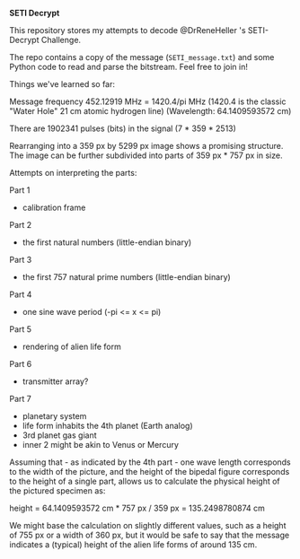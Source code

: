 **SETI Decrypt**

This repository stores my attempts to decode @DrReneHeller 's SETI-Decrypt Challenge.

The repo contains a copy of the message (`SETI_message.txt`) and some Python code to read and
parse the bitstream.  Feel free to join in!

Things we've learned so far:

Message frequency  452.12919 MHz = 1420.4/pi MHz (1420.4 is the classic "Water Hole" 21 cm atomic hydrogen line)
(Wavelength:  64.1409593572  cm)

There are  1902341  pulses (bits) in the signal (7 * 359 * 2513)

Rearranging into a 359 px by 5299 px image shows a promising structure.
The image can be further subdivided into parts of 359 px * 757 px in size.

Attempts on interpreting the parts:

Part 1
 - calibration frame

Part 2
 - the first natural numbers (little-endian binary)

Part 3
- the first 757 natural prime numbers (little-endian binary)

Part 4
- one sine wave period (-pi <= x <= pi)

Part 5
- rendering of alien life form

Part 6
- transmitter array?

Part 7
- planetary system
- life form inhabits the 4th planet (Earth analog)
- 3rd planet gas giant
- inner 2 might be akin to Venus or Mercury


Assuming that - as indicated by the 4th part - one wave length corresponds to the width of the picture,
and the height of the bipedal figure corresponds to the height of a single part, allows us to calculate
the physical height of the pictured specimen as:

height = 64.1409593572 cm * 757 px / 359 px = 135.2498780874 cm

We might base the calculation on slightly different values, such as a height of 755 px or a width of 360 px, but it
would be safe to say that the message indicates a (typical) height of the alien life forms of around 135 cm.
